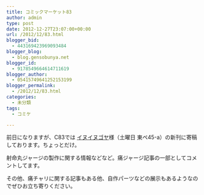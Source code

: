 ```yaml
---
title: コミックマーケット83
author: admin
type: post
date: 2012-12-27T23:07:00+00:00
url: /2012/12/83.html
blogger_bid:
  - 443169423969093484
blogger_blog:
  - blog.gensobunya.net
blogger_id:
  - 9178549664614711619
blogger_author:
  - 05415749641252153199
blogger_permalink:
  - /2012/12/83.html
categories:
  - 未分類
tags:
  - コミケ

---
```

前日になりますが、C83では&nbsp;<a href="http://d09speed.blogspot.jp/2012/11/c8345a.html" target="_blank">イヌイヌゴヤ</a>様（土曜日 東ペ45-a）の新刊に寄稿しております。ちょっとだけ。

射命丸ジャージの製作に関する情報などなど。痛ジャージ記事の一部としてコメントしてます。

その他、痛チャリに関する記事もある他、自作パーツなどの展示もあるようなのでぜひお立ち寄りください。

